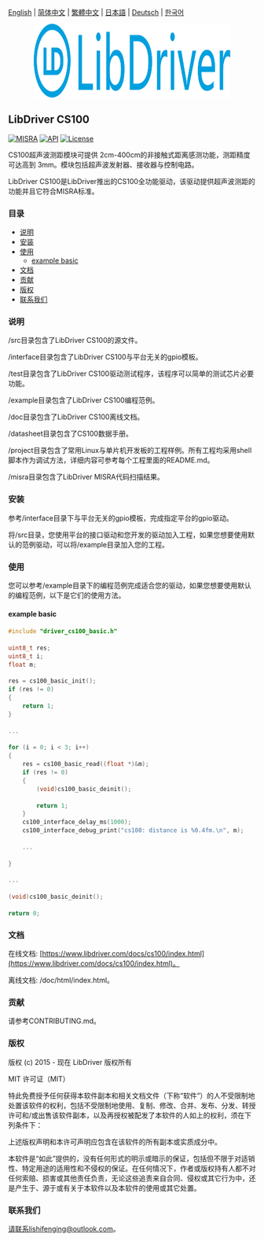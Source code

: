 [English](/README.md) | [ 简体中文](/README_zh-Hans.md) | [繁體中文](/README_zh-Hant.md) | [日本語](/README_ja.md) | [Deutsch](/README_de.md) | [한국어](/README_ko.md)

<div align=center>
<img src="/doc/image/logo.svg" width="400" height="150"/>
</div>

## LibDriver CS100

[![MISRA](https://img.shields.io/badge/misra-compliant-brightgreen.svg)](/misra/README.md) [![API](https://img.shields.io/badge/api-reference-blue.svg)](https://www.libdriver.com/docs/cs100/index.html) [![License](https://img.shields.io/badge/license-MIT-brightgreen.svg)](/LICENSE)

CS100超声波测距模块可提供 2cm-400cm的非接触式距离感测功能，测距精度可达高到 3mm。模块包括超声波发射器、接收器与控制电路。

LibDriver CS100是LibDriver推出的CS100全功能驱动，该驱动提供超声波测距的功能并且它符合MISRA标准。

### 目录

  - [说明](#说明)
  - [安装](#安装)
  - [使用](#使用)
    - [example basic](#example-basic)
  - [文档](#文档)
  - [贡献](#贡献)
  - [版权](#版权)
  - [联系我们](#联系我们)

### 说明

/src目录包含了LibDriver CS100的源文件。

/interface目录包含了LibDriver CS100与平台无关的gpio模板。

/test目录包含了LibDriver CS100驱动测试程序，该程序可以简单的测试芯片必要功能。

/example目录包含了LibDriver CS100编程范例。

/doc目录包含了LibDriver CS100离线文档。

/datasheet目录包含了CS100数据手册。

/project目录包含了常用Linux与单片机开发板的工程样例。所有工程均采用shell脚本作为调试方法，详细内容可参考每个工程里面的README.md。

/misra目录包含了LibDriver MISRA代码扫描结果。

### 安装

参考/interface目录下与平台无关的gpio模板，完成指定平台的gpio驱动。

将/src目录，您使用平台的接口驱动和您开发的驱动加入工程，如果您想要使用默认的范例驱动，可以将/example目录加入您的工程。

### 使用

您可以参考/example目录下的编程范例完成适合您的驱动，如果您想要使用默认的编程范例，以下是它们的使用方法。

#### example basic

```C
#include "driver_cs100_basic.h" 

uint8_t res;
uint8_t i;
float m;

res = cs100_basic_init();
if (res != 0)
{
    return 1;
}

...
    
for (i = 0; i < 3; i++)
{
    res = cs100_basic_read((float *)&m);
    if (res != 0)
    {
        (void)cs100_basic_deinit();

        return 1;
    }
    cs100_interface_delay_ms(1000);
    cs100_interface_debug_print("cs100: distance is %0.4fm.\n", m);
    
    ...
    
}

...

(void)cs100_basic_deinit();

return 0;
```

### 文档

在线文档: [https://www.libdriver.com/docs/cs100/index.html](https://www.libdriver.com/docs/cs100/index.html)。

离线文档: /doc/html/index.html。

### 贡献

请参考CONTRIBUTING.md。

### 版权

版权 (c) 2015 - 现在 LibDriver 版权所有

MIT 许可证（MIT）

特此免费授予任何获得本软件副本和相关文档文件（下称“软件”）的人不受限制地处置该软件的权利，包括不受限制地使用、复制、修改、合并、发布、分发、转授许可和/或出售该软件副本，以及再授权被配发了本软件的人如上的权利，须在下列条件下：

上述版权声明和本许可声明应包含在该软件的所有副本或实质成分中。

本软件是“如此”提供的，没有任何形式的明示或暗示的保证，包括但不限于对适销性、特定用途的适用性和不侵权的保证。在任何情况下，作者或版权持有人都不对任何索赔、损害或其他责任负责，无论这些追责来自合同、侵权或其它行为中，还是产生于、源于或有关于本软件以及本软件的使用或其它处置。

### 联系我们

请联系lishifenging@outlook.com。